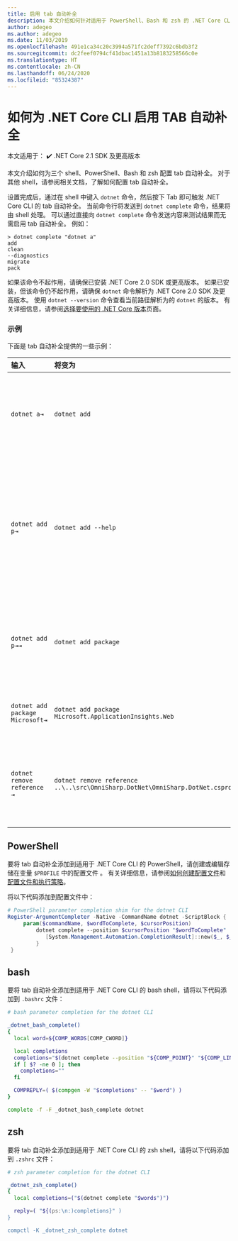```yaml
---
title: 启用 tab 自动补全
description: 本文介绍如何针对适用于 PowerShell、Bash 和 zsh 的 .NET Core CLI 启用 tab 自动补全。
author: adegeo
ms.author: adegeo
ms.date: 11/03/2019
ms.openlocfilehash: 491e1ca34c20c3994a571fc2deff7392c6bdb3f2
ms.sourcegitcommit: dc2feef0794cf41dbac1451a13b8183258566c0e
ms.translationtype: HT
ms.contentlocale: zh-CN
ms.lasthandoff: 06/24/2020
ms.locfileid: "85324387"
---
```

# <a name="how-to-enable-tab-completion-for-the-net-core-cli"></a>如何为 .NET Core CLI 启用 TAB 自动补全

 本文适用于： ✔️ .NET Core 2.1 SDK 及更高版本

本文介绍如何为三个 shell、PowerShell、Bash 和 zsh 配置 tab 自动补全。 对于其他 shell，请参阅相关文档，了解如何配置 tab 自动补全。

设置完成后，通过在 shell 中键入 `dotnet` 命令，然后按下 Tab 即可触发 .NET Core CLI 的 tab 自动补全。 当前命令行将发送到 `dotnet complete` 命令，结果将由 shell 处理。 可以通过直接向 `dotnet complete` 命令发送内容来测试结果而无需启用 tab 自动补全。 例如：

```console
> dotnet complete "dotnet a"
add
clean
--diagnostics
migrate
pack
```

如果该命令不起作用，请确保已安装 .NET Core 2.0 SDK 或更高版本。 如果已安装，但该命令仍不起作用，请确保 `dotnet` 命令解析为 .NET Core 2.0 SDK 及更高版本。 使用 `dotnet --version` 命令查看当前路径解析为的 `dotnet` 的版本。 有关详细信息，请参阅[选择要使用的 .NET Core 版本](../versions/selection.md)页面。

### <a name="examples"></a>示例

下面是 tab 自动补全提供的一些示例：

输入                                | 将变为                                                                     | 因为
:------------------------------------|:----------------------------------------------------------------------------|:--------------------------------
`dotnet a⇥`                          | `dotnet add`                                                                 | `add` 是第一项子命令，按字母排序。
`dotnet add p⇥`                      | `dotnet add --help`                                                          | Tab 自动补全匹配子字符串，`--help` 首先按字母顺序排列。
`dotnet add p⇥⇥`                    | `dotnet add package`                                                          | 第二次按 Tab 将显示下一条建议。
`dotnet add package Microsoft⇥`      | `dotnet add package Microsoft.ApplicationInsights.Web`                      | 结果按字母顺序返回。
`dotnet remove reference ⇥`          | `dotnet remove reference ..\..\src\OmniSharp.DotNet\OmniSharp.DotNet.csproj` | Tab 自动补全是可识别的项目文件。

## <a name="powershell"></a>PowerShell

要将 tab 自动补全添加到适用于 .NET Core CLI 的 PowerShell，请创建或编辑存储在变量 `$PROFILE` 中的配置文件  。 有关详细信息，请参阅[如何创建配置文件](/powershell/module/microsoft.powershell.core/about/about_profiles#how-to-create-a-profile)和[配置文件和执行策略](/powershell/module/microsoft.powershell.core/about/about_profiles#profiles-and-execution-policy)。

将以下代码添加到配置文件中：

```powershell
# PowerShell parameter completion shim for the dotnet CLI
Register-ArgumentCompleter -Native -CommandName dotnet -ScriptBlock {
     param($commandName, $wordToComplete, $cursorPosition)
         dotnet complete --position $cursorPosition "$wordToComplete" | ForEach-Object {
            [System.Management.Automation.CompletionResult]::new($_, $_, 'ParameterValue', $_)
         }
 }
```

## <a name="bash"></a>bash

要将 tab 自动补全添加到适用于 .NET Core CLI 的 bash shell，请将以下代码添加到 `.bashrc` 文件： 

```bash
# bash parameter completion for the dotnet CLI

_dotnet_bash_complete()
{
  local word=${COMP_WORDS[COMP_CWORD]}

  local completions
  completions="$(dotnet complete --position "${COMP_POINT}" "${COMP_LINE}" 2>/dev/null)"
  if [ $? -ne 0 ]; then
    completions=""
  fi

  COMPREPLY=( $(compgen -W "$completions" -- "$word") )
}

complete -f -F _dotnet_bash_complete dotnet
```

## <a name="zsh"></a>zsh

要将 tab 自动补全添加到适用于 .NET Core CLI 的 zsh shell，请将以下代码添加到 `.zshrc` 文件： 

```zsh
# zsh parameter completion for the dotnet CLI

_dotnet_zsh_complete()
{
  local completions=("$(dotnet complete "$words")")

  reply=( "${(ps:\n:)completions}" )
}

compctl -K _dotnet_zsh_complete dotnet
```

